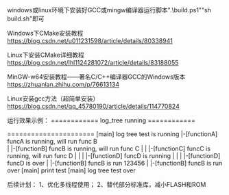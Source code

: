 windows或linux环境下安装好GCC或mingw编译器运行脚本".\build.ps1""sh build.sh"即可

Windows下CMake安装教程
https://blog.csdn.net/u011231598/article/details/80338941

Linux下安装CMake详细教程
https://blog.csdn.net/lhl1124281072/article/details/83188055

MinGW-w64安装教程——著名C/C++编译器GCC的Windows版本
https://zhuanlan.zhihu.com/p/76613134

Linux安装gcc方法（超简单安装）
https://blog.csdn.net/qq_45780190/article/details/114770824

运行效果示例：
============ log_tree running ============

======================
[main] log tree test is running
 |-[functionA] funcA is running, will run func B   
 |  |-[functionB] funcB is running, will run func C
 |  |  |-[functionC] funcC is running, will run func D
 |  |  |  |-[functionD] funcD is running
 |  |  |  |-[functionD] funcD is over
 |  |-[functionB] funcB is run 123456
 |  |-[functionB] funcB is run over
[main] print test
[main] log tree test over

后续计划：
1、优化多线程使用；
2、替代部分标准库，减小FLASH和ROM